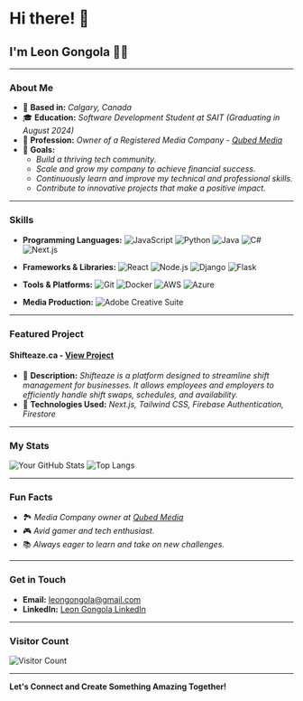 # Hi there! 👋

## I'm **Leon Gongola** 👨‍💻

---

### About Me
- 📍 **Based in:** *Calgary, Canada*
- 🎓 **Education:** *Software Development Student at SAIT (Graduating in August 2024)*
- 📸 **Profession:** *Owner of a Registered Media Company - [Qubed Media](https://qubedmedia.ca)*
- 🎯 **Goals:** 
  - *Build a thriving tech community.*
  - *Scale and grow my company to achieve financial success.*
  - *Continuously learn and improve my technical and professional skills.*
  - *Contribute to innovative projects that make a positive impact.*

---

### Skills
- **Programming Languages:**
  ![JavaScript](https://img.shields.io/badge/-JavaScript-F7DF1E?style=flat&logo=javascript&logoColor=black)
  ![Python](https://img.shields.io/badge/-Python-3776AB?style=flat&logo=python&logoColor=white)
  ![Java](https://img.shields.io/badge/-Java-007396?style=flat&logo=java&logoColor=white)
  ![C#](https://img.shields.io/badge/-C%23-239120?style=flat&logo=c-sharp&logoColor=white)
  ![Next.js](https://img.shields.io/badge/-Next.js-000000?style=flat&logo=next-dot-js&logoColor=white)

- **Frameworks & Libraries:**
  ![React](https://img.shields.io/badge/-React-61DAFB?style=flat&logo=react&logoColor=black)
  ![Node.js](https://img.shields.io/badge/-Node.js-339933?style=flat&logo=node-dot-js&logoColor=white)
  ![Django](https://img.shields.io/badge/-Django-092E20?style=flat&logo=django&logoColor=white)
  ![Flask](https://img.shields.io/badge/-Flask-000000?style=flat&logo=flask&logoColor=white)

- **Tools & Platforms:**
  ![Git](https://img.shields.io/badge/-Git-F05032?style=flat&logo=git&logoColor=white)
  ![Docker](https://img.shields.io/badge/-Docker-2496ED?style=flat&logo=docker&logoColor=white)
  ![AWS](https://img.shields.io/badge/-AWS-232F3E?style=flat&logo=amazon-aws&logoColor=white)
  ![Azure](https://img.shields.io/badge/-Azure-0078D4?style=flat&logo=microsoft-azure&logoColor=white)

- **Media Production:**
  ![Adobe Creative Suite](https://img.shields.io/badge/-Adobe_Creative_Suite-FF0000?style=flat&logo=adobe&logoColor=white)

---

### Featured Project
#### **Shifteaze.ca** - [View Project](https://shifteaze.ca)
- 🔧 **Description:** *Shifteaze is a platform designed to streamline shift management for businesses. It allows employees and employers to efficiently handle shift swaps, schedules, and availability.*
- 🌟 **Technologies Used:** *Next.js, Tailwind CSS, Firebase Authentication, Firestore*

---

### My Stats
![Your GitHub Stats](https://github-readme-stats.vercel.app/api?username=leongongola&show_icons=true&theme=radical)
![Top Langs](https://github-readme-stats.vercel.app/api/top-langs/?username=leongongol&layout=compact&theme=radical)

---

### Fun Facts
- 🏞️ *Media Company owner at [Qubed Media](https://qubedmedia.ca)*
- 🎮 *Avid gamer and tech enthusiast.*
- 📚 *Always eager to learn and take on new challenges.*

---

### Get in Touch
- **Email:** [leongongola@gmail.com](mailto:leongongola@gmail.com)
- **LinkedIn:** [Leon Gongola LinkedIn](https://www.linkedin.com/in/leongongola/)

---

### Visitor Count
![Visitor Count](https://profile-counter.glitch.me/{leongongola}/count.svg)

---

**Let's Connect and Create Something Amazing Together!**
